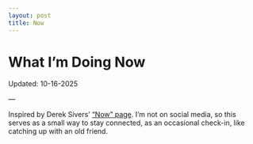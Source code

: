 ```yaml
---
layout: post
title: Now
---
```


# What I’m Doing Now

Updated: 10-16-2025



—

Inspired by Derek Sivers’ [“Now” page](https://nownownow.com/about). I’m not on social media, so this serves as a small way to stay connected, as an occasional check-in, like catching up with an old friend.